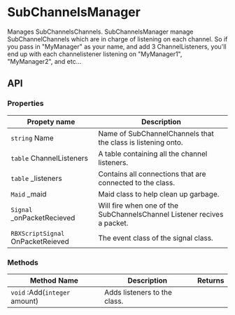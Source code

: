 # SubChannelsManager

Manages SubChannelsChannels. SubChannelsManager manage SubChannelChannels which are in charge of listening on each channel.
So if you pass in "MyManager" as your name, and add 3 ChannelListeners, you'll end up with each channelistener listening on "MyManager1", "MyManager2", and etc...

## API

### Properties

| Propety name | Description |
|--------------|-------------|
| ``string`` Name | Name of SubChannelChannels that the class is listening onto. |
| ``table`` ChannelListeners | A table containing all the channel listeners. |
| ``table`` _listeners | Contains all connections that are connected to the class. |
| ``Maid`` _maid | Maid class to help clean up garbage. |
| ``Signal`` _onPacketRecieved | Will fire when one of the SubChannelsChannel Listener recives a packet. |
| ``RBXScriptSignal`` OnPacketReieved | The event class of the signal class. |

### Methods

| Method Name | Description | Returns |
|-------------|-------------|---------|
| ``void`` :Add(``integer`` amount) | Adds listeners to the class. |